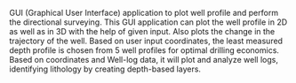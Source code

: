 GUI (Graphical User Interface) application to plot well profile and perform the directional surveying.
This GUI application can plot the well profile in 2D as well as in 3D with the help of given input.
Also plots the change in the trajectory of the well.
Based on user input coordinates, the least measured depth profile is chosen from 5 well profiles for optimal drilling economics.
Based on coordinates and Well-log data, it will plot and analyze well logs, identifying lithology by creating depth-based layers.
